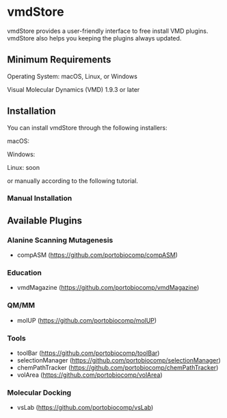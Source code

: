 # vmdStore
vmdStore provides a user-friendly interface to free install VMD plugins. vmdStore also helps you keeping the plugins always updated.

## Minimum Requirements
Operating System: macOS, Linux, or Windows

Visual Molecular Dynamics (VMD) 1.9.3 or later

## Installation 
You can install vmdStore through the following installers:

macOS:

Windows:

Linux: soon


or manually according to the following tutorial.

### Manual Installation

## Available Plugins
### Alanine Scanning Mutagenesis
 - compASM (https://github.com/portobiocomp/compASM)

### Education
 - vmdMagazine (https://github.com/portobiocomp/vmdMagazine)
 
### QM/MM
 - molUP (https://github.com/portobiocomp/molUP)
 
### Tools
 - toolBar (https://github.com/portobiocomp/toolBar)
 - selectionManager (https://github.com/portobiocomp/selectionManager)
 - chemPathTracker (https://github.com/portobiocomp/chemPathTracker)
 - volArea (https://github.com/portobiocomp/volArea)

### Molecular Docking
 - vsLab (https://github.com/portobiocomp/vsLab)
